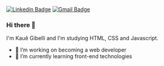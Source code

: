 [![Linkedin Badge](https://img.shields.io/badge/-LinkedIn-blue?style=flat-square&logo=Linkedin&logoColor=white&link=https://www.linkedin.com/in/kaue-gibelli//)](https://www.linkedin.com/in/kaue-gibelli/) 
[![Gmail Badge](https://img.shields.io/badge/-Gmail-c14438?style=flat-square&logo=Gmail&logoColor=white&link=mailto:kauegibelli0@gmail.com)](mailto:kauegibelli0@gmail.com)

### Hi there 👋

I'm Kauê Gibelli and I'm studying HTML, CSS and Javascript. 

- 🧭 I’m working on becoming a web developer
- 📖 I’m currently learning front-end technologies

